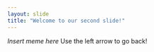 ```yaml
---
layout: slide
title: "Welcome to our second slide!"
---
```

*Insert meme here*
Use the left arrow to go back!
